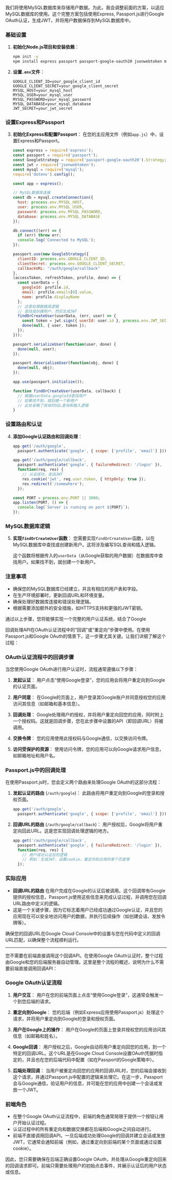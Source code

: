 我们将使用MySQL数据库来存储用户数据。为此，我会调整前面的方案，以适应MySQL数据库的使用。这个完整方案包括使用Express, Passport.js进行Google OAuth认证，生成JWT，并将用户数据保存到MySQL数据库中。

### 基础设置

1. **初始化Node.js项目和安装依赖**：
   ```bash
   npm init -y
   npm install express passport passport-google-oauth20 jsonwebtoken mysql dotenv
   ```

2. **设置`.env`文件**：
   ```
   GOOGLE_CLIENT_ID=your_google_client_id
   GOOGLE_CLIENT_SECRET=your_google_client_secret
   MYSQL_HOST=your_mysql_host
   MYSQL_USER=your_mysql_user
   MYSQL_PASSWORD=your_mysql_password
   MYSQL_DATABASE=your_mysql_database
   JWT_SECRET=your_jwt_secret
   ```

### 设置Express和Passport

3. **初始化Express和配置Passport**：
   在您的主应用文件（例如`app.js`）中，设置Express和Passport。
   ```javascript
   const express = require('express');
   const passport = require('passport');
   const GoogleStrategy = require('passport-google-oauth20').Strategy;
   const jwt = require('jsonwebtoken');
   const mysql = require('mysql');
   require('dotenv').config();

   const app = express();

   // MySQL数据库连接
   const db = mysql.createConnection({
     host: process.env.MYSQL_HOST,
     user: process.env.MYSQL_USER,
     password: process.env.MYSQL_PASSWORD,
     database: process.env.MYSQL_DATABASE
   });

   db.connect((err) => {
     if (err) throw err;
     console.log('Connected to MySQL');
   });

   passport.use(new GoogleStrategy({
     clientID: process.env.GOOGLE_CLIENT_ID,
     clientSecret: process.env.GOOGLE_CLIENT_SECRET,
     callbackURL: "/auth/google/callback"
   },
   (accessToken, refreshToken, profile, done) => {
     const userData = {
       googleId: profile.id,
       email: profile.emails[0].value,
       name: profile.displayName
     };
     // 这里处理数据库逻辑
     // 查找或创建用户，然后生成JWT
     findOrCreateUser(userData, (err, user) => {
       const token = jwt.sign({ userId: user.id }, process.env.JWT_SECRET, { expiresIn: '1h' });
       done(null, { user, token });
     });
   }));

   passport.serializeUser(function(user, done) {
     done(null, user);
   });

   passport.deserializeUser(function(obj, done) {
     done(null, obj);
   });

   app.use(passport.initialize());

   function findOrCreateUser(userData, callback) {
     // 根据userData.googleId查找用户
     // 如果找不到，就创建一个新用户
     // 此处省略了具体的SQL查询和插入逻辑
   }
   ```

### 设置路由和认证

4. **添加Google认证路由和回调处理**：
   ```javascript
   app.get('/auth/google',
     passport.authenticate('google', { scope: ['profile', 'email'] }));

   app.get('/auth/google/callback', 
     passport.authenticate('google', { failureRedirect: '/login' }),
     function(req, res) {
       // 认证成功，发送JWT
       res.cookie('jwt', req.user.token, { httpOnly: true });
       res.redirect('/somewhere');
     });

   const PORT = process.env.PORT || 3000;
   app.listen(PORT, () => {
     console.log(`Server is running on port ${PORT}`);
   });
   ```

### MySQL数据库逻辑

5. **实现`findOrCreateUser`函数**：
   您需要实现`findOrCreateUser`函数，以在MySQL数据库中查找或创建新用户。这将涉及编写SQL查询和插入逻辑。

   这个函数将根据传入的`userData`（从Google获取的用户数据）在数据库中查找用户。如果找不到，就创建一个新用户。

### 注意事项

- 确保您的MySQL数据库已经建立，并且有相应的用户表和字段。
- 在生产环境部署时，更新回调URL和环境变量。
- 确保处理好数据库连接和错误处理逻辑。
- 根据需要添加额外的安全措施，如HTTPS支持和更强的JWT密钥。

通过以上步骤，您将能够实现一个完整的用户认证系统，结合了Google

回调处理API在OAuth认证流程中的“回调”或“重定向”步骤中使用。在使用Passport.js和Google OAuth的情景下，这一步骤尤其关键。让我们详细了解这个过程：

### OAuth认证流程中的回调步骤

当您使用Google OAuth进行用户认证时，流程通常遵循以下步骤：

1. **发起认证**：
   用户点击“使用Google登录”，您的应用会将用户重定向到Google的认证页面。

2. **用户同意**：
   在Google的页面上，用户登录其Google账户并同意授权您的应用访问其信息（如邮箱和基本信息）。

3. **回调处理**：
   Google处理用户的授权，并将用户重定向回您的应用，同时附上一个授权码。这就是回调步骤，您在此步骤中设置的API（即回调URL）将被调用。

4. **交换令牌**：
   您的应用使用此授权码与Google通信，以交换访问令牌。

5. **访问受保护的资源**：
   使用访问令牌，您的应用可以向Google请求用户信息，如邮箱地址和用户名。

### Passport.js中的回调处理

在使用Passport.js时，您会定义两个路由来处理Google OAuth的这部分流程：

1. **发起认证的路由** (`/auth/google`)：
   此路由将用户重定向到Google的登录和授权页面。
   ```javascript
   app.get('/auth/google',
     passport.authenticate('google', { scope: ['profile', 'email'] }));
   ```

2. **回调URL的路由** (`/auth/google/callback`)：
   用户授权后，Google将用户重定向回此URL。这是您实现回调处理逻辑的地方。
   ```javascript
   app.get('/auth/google/callback', 
     passport.authenticate('google', { failureRedirect: '/login' }),
     function(req, res) {
       // 用户成功认证后的逻辑
       // 例如：生成JWT，设置cookie，重定向到应用的某个页面等
     });
   ```

### 实际应用

- **回调URL的路由** 在用户完成在Google的认证后被调用。这个回调带有Google提供的授权信息，Passport.js使用这些信息来完成认证过程，并调用您在回调URL路由中定义的逻辑。
- 这是一个关键步骤，因为它标志着用户已经成功通过Google认证，并且您的应用现在可以安全地访问用户的数据，并执行后续操作（如创建会话、发放令牌等）。

确保您的回调URL在Google Cloud Console中的设置与您在代码中定义的回调URL匹配，以确保整个流程顺利运行。

---

您不需要在前端直接调用这个回调API。在使用Google OAuth认证时，整个过程由Google和您的后端服务器自动管理。这里是整个流程的概述，说明为什么不需要前端直接调用回调API：

### Google OAuth认证流程

1. **用户交互**：
   用户在您的前端页面上点击“使用Google登录”，这通常会触发一个到您后端的请求。

2. **重定向到Google**：
   您的后端（例如Express应用使用Passport.js）处理这个请求，并将用户重定向到Google的登录和授权页面。

3. **用户在Google上的操作**：
   用户在Google的页面上登录并授权您的应用访问其信息（如邮箱和姓名）。

4. **Google回调**：
   用户授权之后，Google自动将用户重定向回您的应用，到一个特定的回调URL。这个URL是在Google Cloud Console设置OAuth凭据时指定的，并且也在您的后端代码中配置（如在Passport的Google策略中）。

5. **后端处理回调**：
   当用户被重定向回您的应用的回调URL时，您的后端会接收到这个请求，并通过Passport.js中配置的逻辑来处理它。在这一步，Passport会与Google通信，验证用户的信息，并可能在您的应用中创建一个会话或发放一个JWT。

### 前端角色

- 在整个Google OAuth认证流程中，前端的角色通常局限于提供一个按钮让用户开始认证过程。
- 认证过程中的所有重定向和数据交换都在后端和Google之间自动进行。
- 前端不直接调用回调API。一旦后端成功处理Google的回调并建立会话或发放JWT，它通常会通知前端（例如，通过重定向到前端的某个页面或通过设置cookie）。

因此，您只需要确保在后端正确设置Google OAuth，并处理从Google重定向回来的回调请求即可。前端只需要处理用户的初始点击事件，并展示认证后的用户状态或信息。